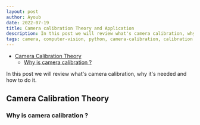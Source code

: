 ```yaml
---
layout: post
author: Ayoub
date: 2022-07-19
title: Camera calibration Theory and Application
description: In this post we will review what's camera calibration, why it's needed and how to do it.
tags: camera, computer-vision, python, camera-calibration, calibration
---
```


- [Camera Calibration Theory](#camera-calibration-theory)
  - [Why is camera calibration ?](#why-is-camera-calibration-)

In this post we will review what's camera calibration, why it's needed and how to do it.

## Camera Calibration Theory

### Why is camera calibration ?
